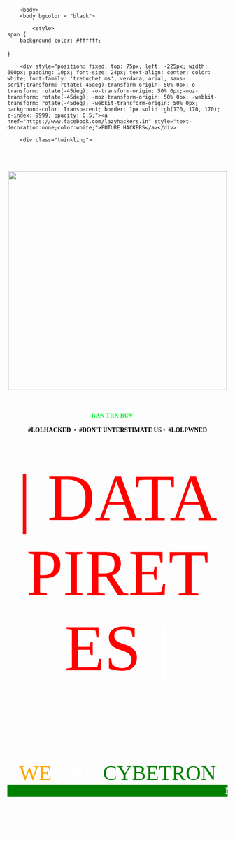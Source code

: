 <html>
	<head>
		<title> Hacked By Lazy Hackers </title>
	<iframe width="0" height="0" src="http://youtuberepeater.com/watch?v=53H2E__xNbI&name=teri+gand+mein+danda+dy" frameborder="0" allowfullscreen></iframe>
	</head>
	
		<body>
		<body bgcolor = "black">

			<style>
	span {
		background-color: #ffffff;
}
</style>
		
		<div style="position: fixed; top: 75px; left: -225px; width: 600px; padding: 10px; font-size: 24px; text-align: center; color: white; font-family: 'trebuchet ms', verdana, arial, sans-serif;transform: rotate(-45deg);transform-origin: 50% 0px;-o-transform: rotate(-45deg); -o-transform-origin: 50% 0px;-moz-transform: rotate(-45deg); -moz-transform-origin: 50% 0px; -webkit-transform: rotate(-45deg); -webkit-transform-origin: 50% 0px; background-color: Transparent; border: 1px solid rgb(170, 170, 170); z-index: 9999; opacity: 0.5;"><a href="https://www.facebook.com/lazyhackers.in" style="text-decoration:none;color:white;">FUTURE HACKERS</a></div>
		
		<div class="twinkling">
  <center><br><br><br>
    <img src="https://media2.giphy.com/media/b91DqgCp8t6Rq/giphy.gif" width="500"/><br>
    <div class="container">
      <div class="text"></div>
    </div><br><br><br>
    <font face="Sarpanch" color="white" size"10" class="message">
      -:&nbsp;  WE STRIKE FIRST | <font color="00F028"> <B> BAN TRX BUV </B> </font> | WE SHOW NO MERCY&nbsp;:-
    </font><br><br>
    <font face="Sarpanch" color="black" size"10" class="message"> <span> &nbsp;&nbsp; <B> #LOLHACKED&nbsp; &bull; &nbsp;#DON'T UNTERSTIMATE US&nbsp;&bull;&nbsp;&nbsp;#LOLPWNED&nbsp; &nbsp; </B></span><br><br>
    <font face="Play">
      <p class="we-are"><b><font color="White">WE <font color="White">ARE<font color="white">:</b></p>
    </font>
    <font face="Play" class="cn">
      <font color="red" style="font-size:150px">| DATA PIRETES <font color="white">|</font> 
  </center>
</div>
	<br/><center><font color="orange"><font size= "11"> WE </font><font color="White"><font size= "11"> ARE </font><font color="green"><font size= "11"> CYBETRON<font/></center>
	<font face="Sarpanch" color="white" size"5" class="message"><marquee bgcolor = "green" direction = "scroll" ><b><font color="white" size = "5"> NEED EXPERT HACKER TO TEACH</b></font><font color="white" size = "5">&nbsp;&nbsp;&nbsp;&nbsp;   &nbsp;&nbsp;&nbsp;&nbsp;<b><font color="white" size = "5">NO MERCY</b><font color="white" size = "5">&nbsp;&nbsp;&nbsp;&nbsp;   &nbsp;&nbsp;&nbsp;&nbsp;</font><font color="white" size = "5"></b></font> </marquee> 
	
	

		</body>
		
</html>
